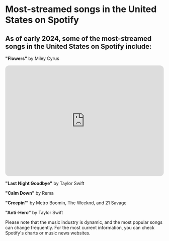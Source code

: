 # **Most-streamed songs in the United States on Spotify**

## As of early 2024, some of the most-streamed songs in the United States on Spotify include:

**"Flowers"** by Miley Cyrus

<iframe style="border-radius:12px" src="https://open.spotify.com/embed/track/7DSAEUvxU8FajXtRloy8M0?utm_source=generator" width="100%" height="352" frameBorder="0" allowfullscreen="" allow="autoplay; clipboard-write; encrypted-media; fullscreen; picture-in-picture" loading="lazy"></iframe>

**"Last Night Goodbye"** by Taylor Swift

**"Calm Down"** by Rema

**"Creepin'"** by Metro Boomin, The Weeknd, and 21 Savage

**"Anti-Hero"** by Taylor Swift

Please note that the music industry is dynamic, and the most popular songs can change frequently. For the most current information, you can check Spotify's charts or music news websites.








